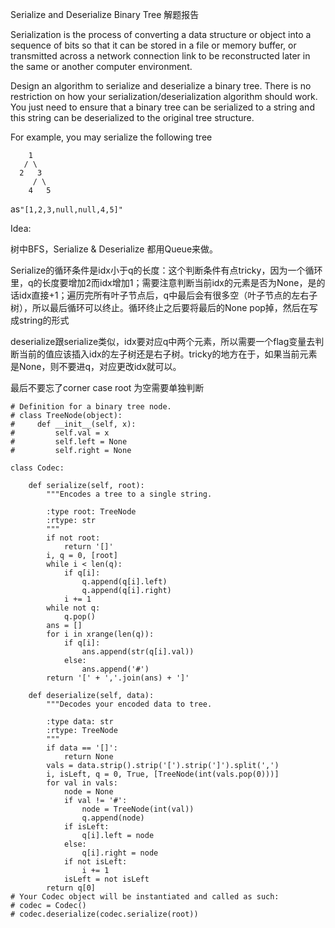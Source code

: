 Serialize and Deserialize Binary Tree 解题报告

Serialization is the process of converting a data structure or object into a sequence of bits so that it can be stored in a file or memory buffer, or transmitted across a network connection link to be reconstructed later in the same or another computer environment.

Design an algorithm to serialize and deserialize a binary tree. There is no restriction on how your serialization/deserialization algorithm should work. You just need to ensure that a binary tree can be serialized to a string and this string can be deserialized to the original tree structure.

For example, you may serialize the following tree

```
    1
   / \
  2   3
     / \
    4   5
```

as`"[1,2,3,null,null,4,5]"`

Idea:

树中BFS，Serialize & Deserialize 都用Queue来做。

Serialize的循环条件是idx小于q的长度：这个判断条件有点tricky，因为一个循环里，q的长度要增加2而idx增加1；需要注意判断当前idx的元素是否为None，是的话idx直接+1；遍历完所有叶子节点后，q中最后会有很多空（叶子节点的左右子树），所以最后循环可以终止。循环终止之后要将最后的None pop掉，然后在写成string的形式

deserialize跟serialize类似，idx要对应q中两个元素，所以需要一个flag变量去判断当前的值应该插入idx的左子树还是右子树。tricky的地方在于，如果当前元素是None，则不要进q，对应更改idx就可以。

最后不要忘了corner case root 为空需要单独判断

```
# Definition for a binary tree node.
# class TreeNode(object):
#     def __init__(self, x):
#         self.val = x
#         self.left = None
#         self.right = None

class Codec:

    def serialize(self, root):
        """Encodes a tree to a single string.

        :type root: TreeNode
        :rtype: str
        """
        if not root:
            return '[]'
        i, q = 0, [root]
        while i < len(q):
            if q[i]:
                q.append(q[i].left)
                q.append(q[i].right)
            i += 1
        while not q:
            q.pop()
        ans = []
        for i in xrange(len(q)):
            if q[i]:
                ans.append(str(q[i].val))
            else:
                ans.append('#')
        return '[' + ','.join(ans) + ']'

    def deserialize(self, data):
        """Decodes your encoded data to tree.

        :type data: str
        :rtype: TreeNode
        """
        if data == '[]':
            return None
        vals = data.strip().strip('[').strip(']').split(',')
        i, isLeft, q = 0, True, [TreeNode(int(vals.pop(0)))]
        for val in vals:
            node = None
            if val != '#':
                node = TreeNode(int(val))
                q.append(node)
            if isLeft:
                q[i].left = node
            else:
                q[i].right = node
            if not isLeft:
                i += 1
            isLeft = not isLeft
        return q[0]
# Your Codec object will be instantiated and called as such:
# codec = Codec()
# codec.deserialize(codec.serialize(root))
```



